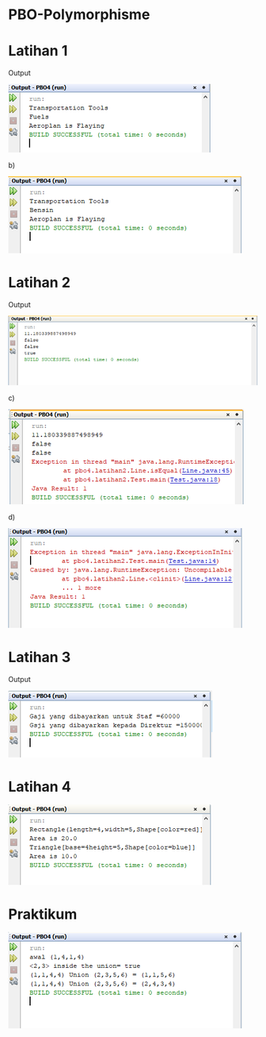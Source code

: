 # PBO-Polymorphisme

# Latihan 1

Output

![Alt Text](https://github.com/necha28/PBO-Polymorphisme/blob/master/lat1.PNG)

b)

![Alt Text](https://github.com/necha28/PBO-Polymorphisme/blob/master/lat1b.PNG)

# Latihan 2

Output

![Alt Text](https://github.com/necha28/PBO-Polymorphisme/blob/master/lat2.PNG)

c)

![Alt Text](https://github.com/necha28/PBO-Polymorphisme/blob/master/lat2c.PNG)

d)

![Alt Text](https://github.com/necha28/PBO-Polymorphisme/blob/master/lat2d.PNG)

# Latihan 3

Output

![Alt Text](https://github.com/necha28/PBO-Polymorphisme/blob/master/lat3.PNG)

# Latihan 4

![Alt Text](https://github.com/necha28/PBO-Polymorphisme/blob/master/lat4.PNG)

# Praktikum

![Alt Text](https://github.com/necha28/PBO-Polymorphisme/blob/master/latp.PNG)
